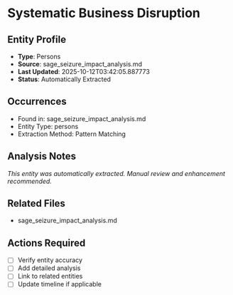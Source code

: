 # Systematic Business Disruption

## Entity Profile
- **Type**: Persons
- **Source**: sage_seizure_impact_analysis.md
- **Last Updated**: 2025-10-12T03:42:05.887773
- **Status**: Automatically Extracted

## Occurrences
- Found in: sage_seizure_impact_analysis.md
- Entity Type: persons
- Extraction Method: Pattern Matching

## Analysis Notes
*This entity was automatically extracted. Manual review and enhancement recommended.*

## Related Files
- sage_seizure_impact_analysis.md

## Actions Required
- [ ] Verify entity accuracy
- [ ] Add detailed analysis
- [ ] Link to related entities
- [ ] Update timeline if applicable

